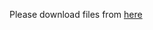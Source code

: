 Please download files from [here](https://cloud.tsinghua.edu.cn/d/9719bd1205f6477bbf75/?p=/clinical_analyses&mode=list)
